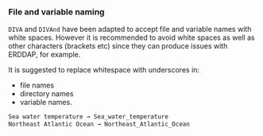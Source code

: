 ### File and variable naming

`DIVA` and `DIVAnd` have been adapted to accept file and variable names with white spaces. However it is recommended to avoid white spaces as well as other characters (brackets etc) since they can produce issues with ERDDAP, for example.

It is suggested to replace whitespace with underscores in:
- file names
- directory names
- variable names.
```bash
Sea water temperature → Sea_water_temperature
Northeast Atlantic Ocean → Northeast_Atlantic_Ocean
```